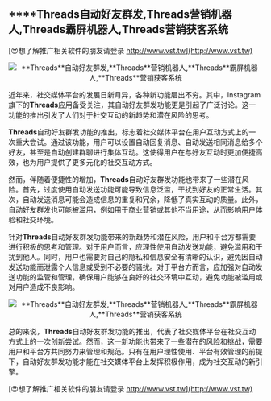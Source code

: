 ## ****Threads**自动好友群发,**Threads**营销机器人,**Threads**霸屏机器人,**Threads**营销获客系统**

[😍想了解推广相关软件的朋友请登录 http://www.vst.tw](http://www.vst.tw)

 <center><img src="https://vst.tw/MP4/tuiguang/png/6.png" alt="**Threads**自动好友群发,**Threads**营销机器人,**Threads**霸屏机器人,**Threads**营销获客系统"></center>

近年来，社交媒体平台的发展日新月异，各种新功能层出不穷。其中，Instagram旗下的**Threads**应用备受关注，其自动好友群发功能更是引起了广泛讨论。这一功能的推出引发了人们对于社交互动的新趋势和潜在风险的思考。

**Threads**自动好友群发功能的推出，标志着社交媒体平台在用户互动方式上的一次重大尝试。通过该功能，用户可以设置自动回复消息、自动发送相同消息给多个好友，甚至是自动创建群聊进行集体互动。这使得用户在与好友互动时更加便捷高效，也为用户提供了更多元化的社交互动方式。

然而，伴随着便捷性的增加，**Threads**自动好友群发功能也带来了一些潜在风险。首先，过度使用自动发送功能可能导致信息泛滥，干扰到好友的正常生活。其次，自动发送消息可能会造成信息的重复和冗余，降低了真实互动的质量。此外，自动好友群发也可能被滥用，例如用于商业营销或其他不当用途，从而影响用户体验和社交环境。

针对**Threads**自动好友群发功能带来的新趋势和潜在风险，用户和平台方都需要进行积极的思考和管理。对于用户而言，应理性使用自动发送功能，避免滥用和干扰到他人。同时，用户也需要对自己的隐私和信息安全有清晰的认识，避免因自动发送功能而泄露个人信息或受到不必要的骚扰。对于平台方而言，应加强对自动发送功能的监管和管理，确保用户能够在良好的社交环境中互动，避免功能被滥用或对用户造成不良影响。

 <center><img src="https://vst.tw/MP4/tuiguang/png/3.png" alt="**Threads**自动好友群发,**Threads**营销机器人,**Threads**霸屏机器人,**Threads**营销获客系统"></center>

总的来说，**Threads**自动好友群发功能的推出，代表了社交媒体平台在社交互动方式上的一次创新尝试。然而，这一新功能也带来了一些潜在的风险和挑战，需要用户和平台方共同努力来管理和规范。只有在用户理性使用、平台有效管理的前提下，自动好友群发功能才能在社交媒体平台上发挥积极作用，成为社交互动的新引擎。

[😍想了解推广相关软件的朋友请登录 http://www.vst.tw](http://www.vst.tw)



